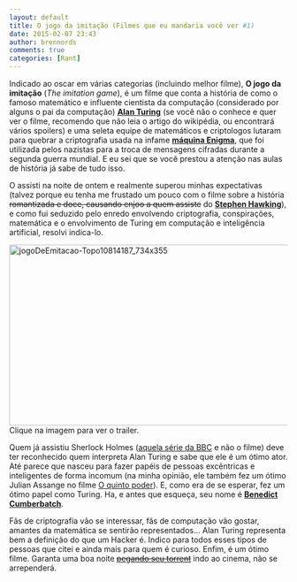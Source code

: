 ```yaml
---
layout: default
title: O jogo da imitação (Filmes que eu mandaria você ver #1)
date: 2015-02-07 23:43
author: brennords
comments: true
categories: [Rant]
---
```

Indicado ao oscar em várias categorias (incluindo melhor filme), <strong>O jogo da imitação</strong> (<em>The imitation game</em>), é um filme que conta a história de como o famoso matemático e influente cientista da computação (considerado por alguns o pai da computação) <strong><a href="https://pt.wikipedia.org/wiki/Alan_Turing">Alan Turing</a></strong> (se você não o conhece e quer ver o filme, recomendo que não leia o artigo do wikipédia, ou encontrará vários spoilers) e uma seleta equipe de matemáticos e criptologos lutaram para quebrar a criptografia usada na infame <strong><a href="https://pt.wikipedia.org/wiki/Enigma_%28m%C3%A1quina%29" target="_blank">máquina Enigma</a></strong>, que foi utilizada pelos nazistas para a troca de mensagens cifradas durante a segunda guerra mundial. E eu sei que se você prestou a atenção nas aulas de história já sabe de tudo isso.

O assisti na noite de ontem e realmente superou minhas expectativas (talvez porque eu tenha me frustado um pouco com o filme sobre a história <del>romantizada e doce, causando enjoo a quem assiste</del> do <strong><a href="http://www.adorocinema.com/filmes/filme-222221/" target="_blank"><span class="st">Stephen Hawking</span></a></strong>), e como fui seduzido pelo enredo envolvendo criptografia, conspirações, matemática e o envolvimento de Turing em computação e inteligência artificial, resolvi indica-lo.

<a href="https://www.youtube.com/watch?v=NM4GZ3NQvxQ"><img class="wp-image-1118 size-large" src="https://brenn0.files.wordpress.com/2015/02/jogodeemitacao-topo10814187_734x355.jpg?w=676" alt="jogoDeEmitacao-Topo10814187_734x355" width="676" height="327" /></a> Clique na imagem para ver o trailer.

<!--more-->

Quem já assistiu Sherlock Holmes (<a href="http://www.imdb.com/title/tt1475582/" target="_blank">aquela série da BBC</a> e não o filme) deve ter reconhecido quem interpreta Alan Turing e sabe que ele é um ótimo ator. Até parece que nasceu para fazer papéis de pessoas excêntricas e inteligentes de forma incomum (na minha opinião, ele também fez um ótimo Julian Assange no filme <a href="http://www.adorocinema.com/filmes/filme-210472/" target="_blank">O quinto poder</a>). E, como era de se esperar, fez um ótimo papel como Turing. Ha, e antes que esqueça, seu nome é <a href="https://pt.wikipedia.org/wiki/Benedict_Cumberbatch" target="_blank"><strong>Benedict Cumberbatch</strong></a>.

Fãs de criptografia vão se interessar, fãs de computação vão gostar, amantes da matemática se sentirão representados... Alan Turing representa bem a definição do que um Hacker é. Indico para todos esses tipos de pessoas que citei e ainda mais para quem é curioso. Enfim, é um ótimo filme. Garanta uma boa noite <a href="https://www.google.com.br/search?q=the+imitation+game+torrent&amp;ie=utf-8&amp;oe=utf-8&amp;client=ubuntu&amp;channel=fs&amp;gfe_rd=cr&amp;ei=IsPWVL3XDYSC8QeUmYGwAQ" target="_blank"><del>pegando seu torrent</del></a> indo ao cinema, não se arrependerá.
